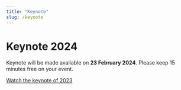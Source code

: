 ```yaml
---
title: "Keynote"
slug: /keynote
---
```

# Keynote 2024
 
Keynote will be made available on **23 February 2024**. 
Please keep 15 minutes free on your event.

[Watch the keynote of 2023](https://keynote.globalaibootcamp.com/)

